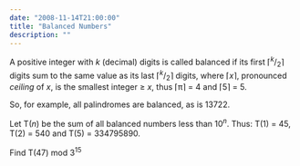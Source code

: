 ```yaml
---
date: "2008-11-14T21:00:00"
title: "Balanced Numbers"
description: ""
---
```


<p>
A positive integer with <var>k</var> (decimal) digits is called balanced if its first ⌈<sup><var>k</var></sup>/<sub>2</sub>⌉ digits sum to the same value as its last ⌈<sup><var>k</var></sup>/<sub>2</sub>⌉ digits, where ⌈<var>x</var>⌉, pronounced <span style="font-style:italic;">ceiling</span> of <var>x</var>, is the smallest integer ≥ <var>x</var>, thus ⌈π⌉ = 4 and ⌈5⌉ = 5.</p>
<p>So, for example, all palindromes are balanced, as is 13722.</p>
<p>Let T(<var>n</var>) be the sum of all balanced numbers less than 10<sup><var>n</var></sup>. 
Thus: T(1) = 45, T(2) = 540 and T(5) = 334795890. </p>
<p>Find T(47) mod 3<sup>15</sup></p>

